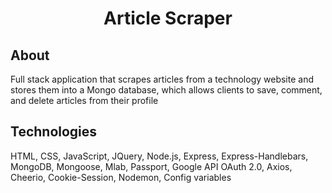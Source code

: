 <h1 align="center">Article Scraper</h1>

<h2>About</h2>
<p>Full stack application that scrapes articles from a technology website and stores them into a Mongo database, which allows clients to save, comment, and delete articles from their profile</p>

<h2>Technologies</h2>
<p>HTML, CSS, JavaScript, JQuery, Node.js, Express, Express-Handlebars, MongoDB, Mongoose, Mlab, Passport, Google API OAuth 2.0, Axios, Cheerio, Cookie-Session, Nodemon, Config variables</p>
